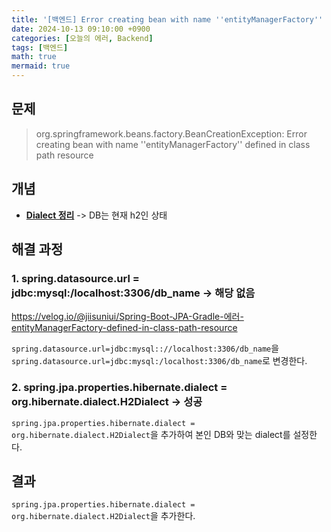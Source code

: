 ```yaml
---
title: '[백엔드] Error creating bean with name ''entityManagerFactory'' defined in class path resource'
date: 2024-10-13 09:10:00 +0900
categories: [오늘의 에러, Backend]
tags: [백엔드]
math: true
mermaid: true
---
```


## 문제
> org.springframework.beans.factory.BeanCreationException: Error creating bean with name ''entityManagerFactory'' defined in class path resource


## 개념
- [**Dialect 정리**](https://2dongdong.tistory.com/66)
-> DB는 현재 h2인 상태


## 해결 과정
### 1. spring.datasource.url = jdbc:mysql:/localhost:3306/db_name -> 해당 없음
<https://velog.io/@jiisuniui/Spring-Boot-JPA-Gradle-에러-entityManagerFactory-defined-in-class-path-resource>

`spring.datasource.url=jdbc:mysql:://localhost:3306/db_name`을 `spring.datasource.url=jdbc:mysql:/localhost:3306/db_name`로 변경한다.

### 2. spring.jpa.properties.hibernate.dialect = org.hibernate.dialect.H2Dialect -> 성공
`spring.jpa.properties.hibernate.dialect = org.hibernate.dialect.H2Dialect`을 추가하여 본인 DB와 맞는 dialect를 설정한다.


## 결과
`spring.jpa.properties.hibernate.dialect = org.hibernate.dialect.H2Dialect`을 추가한다.